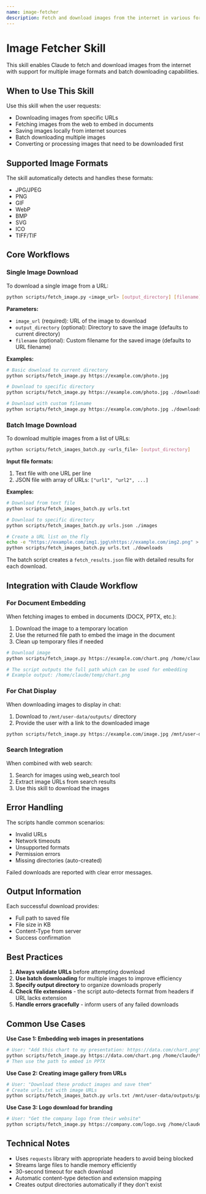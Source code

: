 ```yaml
---
name: image-fetcher
description: Fetch and download images from the internet in various formats (JPG, PNG, GIF, WebP, BMP, SVG, etc.). Use when users ask to download images, fetch images from URLs, save images from the web, or get images for embedding in documents or chats. Supports single and batch downloads with automatic format detection.
---
```


# Image Fetcher Skill

This skill enables Claude to fetch and download images from the internet with support for multiple image formats and batch downloading capabilities.

## When to Use This Skill

Use this skill when the user requests:
- Downloading images from specific URLs
- Fetching images from the web to embed in documents
- Saving images locally from internet sources
- Batch downloading multiple images
- Converting or processing images that need to be downloaded first

## Supported Image Formats

The skill automatically detects and handles these formats:
- JPG/JPEG
- PNG
- GIF
- WebP
- BMP
- SVG
- ICO
- TIFF/TIF

## Core Workflows

### Single Image Download

To download a single image from a URL:

```bash
python scripts/fetch_image.py <image_url> [output_directory] [filename]
```

**Parameters:**
- `image_url` (required): URL of the image to download
- `output_directory` (optional): Directory to save the image (defaults to current directory)
- `filename` (optional): Custom filename for the saved image (defaults to URL filename)

**Examples:**
```bash
# Basic download to current directory
python scripts/fetch_image.py https://example.com/photo.jpg

# Download to specific directory
python scripts/fetch_image.py https://example.com/photo.jpg ./downloads

# Download with custom filename
python scripts/fetch_image.py https://example.com/photo.jpg ./downloads myimage.jpg
```

### Batch Image Download

To download multiple images from a list of URLs:

```bash
python scripts/fetch_images_batch.py <urls_file> [output_directory]
```

**Input file formats:**
1. Text file with one URL per line
2. JSON file with array of URLs: `["url1", "url2", ...]`

**Examples:**
```bash
# Download from text file
python scripts/fetch_images_batch.py urls.txt

# Download to specific directory
python scripts/fetch_images_batch.py urls.json ./images

# Create a URL list on the fly
echo -e "https://example.com/img1.jpg\nhttps://example.com/img2.png" > urls.txt
python scripts/fetch_images_batch.py urls.txt ./downloads
```

The batch script creates a `fetch_results.json` file with detailed results for each download.

## Integration with Claude Workflow

### For Document Embedding

When fetching images to embed in documents (DOCX, PPTX, etc.):

1. Download the image to a temporary location
2. Use the returned file path to embed the image in the document
3. Clean up temporary files if needed

```bash
# Download image
python scripts/fetch_image.py https://example.com/chart.png /home/claude/temp

# The script outputs the full path which can be used for embedding
# Example output: /home/claude/temp/chart.png
```

### For Chat Display

When downloading images to display in chat:

1. Download to `/mnt/user-data/outputs/` directory
2. Provide the user with a link to the downloaded image

```bash
python scripts/fetch_image.py https://example.com/image.jpg /mnt/user-data/outputs
```

### Search Integration

When combined with web search:

1. Search for images using web_search tool
2. Extract image URLs from search results
3. Use this skill to download the images

## Error Handling

The scripts handle common scenarios:
- Invalid URLs
- Network timeouts
- Unsupported formats
- Permission errors
- Missing directories (auto-created)

Failed downloads are reported with clear error messages.

## Output Information

Each successful download provides:
- Full path to saved file
- File size in KB
- Content-Type from server
- Success confirmation

## Best Practices

1. **Always validate URLs** before attempting download
2. **Use batch downloading** for multiple images to improve efficiency
3. **Specify output directory** to organize downloads properly
4. **Check file extensions** - the script auto-detects format from headers if URL lacks extension
5. **Handle errors gracefully** - inform users of any failed downloads

## Common Use Cases

**Use Case 1: Embedding web images in presentations**
```bash
# User: "Add this chart to my presentation: https://data.com/chart.png"
python scripts/fetch_image.py https://data.com/chart.png /home/claude/temp
# Then use the path to embed in PPTX
```

**Use Case 2: Creating image gallery from URLs**
```bash
# User: "Download these product images and save them"
# Create urls.txt with image URLs
python scripts/fetch_images_batch.py urls.txt /mnt/user-data/outputs/gallery
```

**Use Case 3: Logo download for branding**
```bash
# User: "Get the company logo from their website"
python scripts/fetch_image.py https://company.com/logo.svg /home/claude/assets logo.svg
```

## Technical Notes

- Uses `requests` library with appropriate headers to avoid being blocked
- Streams large files to handle memory efficiently
- 30-second timeout for each download
- Automatic content-type detection and extension mapping
- Creates output directories automatically if they don't exist
